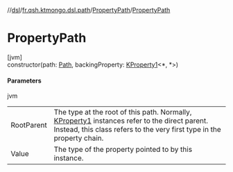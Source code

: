 //[dsl](../../../index.md)/[fr.qsh.ktmongo.dsl.path](../index.md)/[PropertyPath](index.md)/[PropertyPath](-property-path.md)

# PropertyPath

[jvm]\
constructor(path: [Path](../-path/index.md), backingProperty: [KProperty1](https://kotlinlang.org/api/latest/jvm/stdlib/kotlin.reflect/-k-property1/index.html)&lt;*, *&gt;)

#### Parameters

jvm

|            |                                                                                                                                                                                                                                                               |
|------------|---------------------------------------------------------------------------------------------------------------------------------------------------------------------------------------------------------------------------------------------------------------|
| RootParent | The type at the root of this path. Normally, [KProperty1](https://kotlinlang.org/api/latest/jvm/stdlib/kotlin.reflect/-k-property1/index.html) instances refer to the direct parent. Instead, this class refers to the very first type in the property chain. |
| Value      | The type of the property pointed to by this instance.                                                                                                                                                                                                         |
